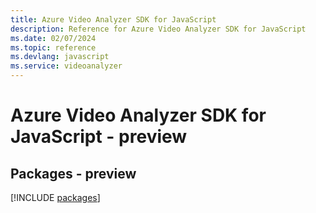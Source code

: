 ```yaml
---
title: Azure Video Analyzer SDK for JavaScript
description: Reference for Azure Video Analyzer SDK for JavaScript
ms.date: 02/07/2024
ms.topic: reference
ms.devlang: javascript
ms.service: videoanalyzer
---
```

# Azure Video Analyzer SDK for JavaScript - preview
## Packages - preview
[!INCLUDE [packages](video-analyzer-index.md)]